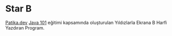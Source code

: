 # Star B
[Patika.dev](https://www.patika.dev) [Java 101](https://app.patika.dev/courses/java101) eğitimi kapsamında oluşturulan Yıldızlarla Ekrana B Harfi Yazdıran Program.
